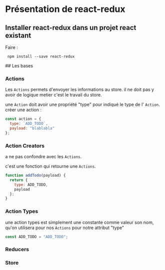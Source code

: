 # Présentation de react-redux

## Installer react-redux dans un projet react existant

Faire :

```javacript
 npm install --save react-redux
```

## Les bases

### Actions

Les `Actions` permets d'envoyer les informations au store.
il ne doit pas y avoir de logique metier c'est le travail du store.

une `Action` doit avoir une propriété "type" pour indiqué le type de l' `Action`. \
créer une action :

```javascript
const action = {
  type: `ADD_TODO`,
  payload: "blablabla"
};
```

### Action Creators

a ne pas confondre avec les `Actions`.

c'est une fonction qui retourne une `Actions`.

```javascript
function addTodo(payload) {
  return {
    type: ADD_TODO,
    payload
  };
}
```

### Action Types

une action types est simplement une constante comme valeur son nom, qu'on utilisera pour nos `Actions` pour notre attribut "type"

```javascript
const ADD_TODO = "ADD_TODO";
```

### Reducers

### Store

```

```
